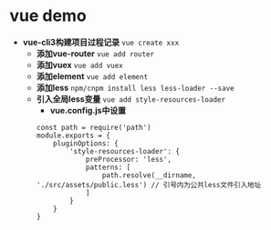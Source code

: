 # vue demo

- **vue-cli3构建项目过程记录**
`vue create xxx`
    - **添加vue-router**
    `vue add router`
    - **添加vuex**
    `vue add vuex`
    - **添加element**
    `vue add element`
    - **添加less**
    `npm/cnpm install less less-loader --save`
    - **引入全局less变量**
    `vue add style-resources-loader`
        - **vue.config.js中设置**
        ``` 
        const path = require('path')
        module.exports = {
            pluginOptions: {
                'style-resources-loader': {
                    preProcessor: 'less',
                    patterns: [
                        path.resolve(__dirname, './src/assets/public.less') // 引号内为公共less文件引入地址
                    ]
                }
            }
        }
        ``` 


